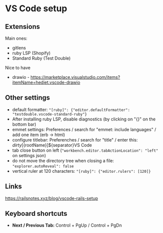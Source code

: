 # VS Code setup

## Extensions

Main ones:

- gitlens
- ruby LSP (Shopify)
- Standard Ruby (Test Double)

Nice to have

- drawio - https://marketplace.visualstudio.com/items?itemName=hediet.vscode-drawio

## Other settings

- default formatter: `"[ruby]": {"editor.defaultFormatter": "testdouble.vscode-standard-ruby"}`
- After installing ruby LSP, disable diagnostics (by clicking on "{}" on the bottom bar)
- emmet settings: Preferences / search for "emmet: include languages" / add one item (erb -> html)
- configure titlebar: Preferenches / search for "title" / enter this: ${dirty}[${rootName}]${separator}VS Code
- tab close button on left (`"workbench.editor.tabActionLocation": "left"` on settings json)
- do not move the directory tree when closing a file: `"explorer.autoReveal": false`
- vertical ruler at 120 characters: `"[ruby]": {"editor.rulers": [120]}`


## Links

https://railsnotes.xyz/blog/vscode-rails-setup

## Keyboard shortcuts

- **Next / Previous Tab:** Control + PgUp / Control + PgDn

